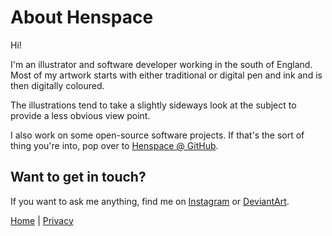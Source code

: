 # About Henspace

Hi!

I'm an illustrator and software developer working in the south of England. Most of my artwork starts with either traditional or digital pen and ink and is then digitally coloured.

The illustrations tend to take a slightly sideways look at the subject to provide a less obvious view point.

I also work on some open-source software projects. If that's the sort of thing you're into, pop over to [Henspace @ GitHub](https://github.com/henspace).

## Want to get in touch?

If you want to ask me anything, find me on [Instagram](https://www.instagram.com/henspace_is_drawing/) or [DeviantArt](https://www.deviantart.com/henspaceisdrawing).

[Home](index.md) | [Privacy](privacy.md)
